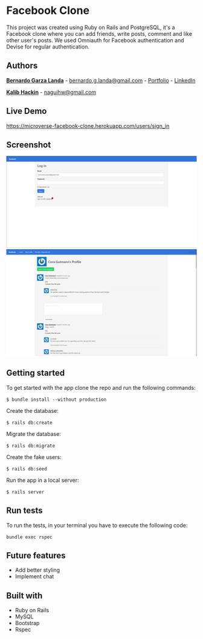 # Facebook Clone

This project was created using Ruby on Rails and PostgreSQL, it's a Facebook clone where you can add friends, write posts, comment and like other user's posts. We used Omniauth for Facebook authentication and Devise for regular authentication.

## Authors
**[Bernardo Garza Landa](https://bernardogarza.me/)** - bernardo.g.landa@gmail.com - [Portfolio](https://bernardogarza.me) - [LinkedIn](https://www.linkedin.com/in/bernardo-g-landa/)

**[Kalib Hackin](naguihw@gmail.com)** - naguihw@gmail.com

## Live Demo
https://microverse-facebook-clone.herokuapp.com/users/sign_in

## Screenshot
![Facebook Clone](screenshot.png?raw=true "Facebook Clone")
![Facebook Clone](screenshot2?raw=true "Facebook Clone")

## Getting started
To get started with the app clone the repo and run the following commands:
```
$ bundle install --without production
```
Create the database:
```
$ rails db:create
```
Migrate the database:
```
$ rails db:migrate
```
Create the fake users:
```
$ rails db:seed
```
Run the app in a local server:
```
$ rails server
```

## Run tests
To run the tests, in your terminal you have to execute the following code:
```
bundle exec rspec
```

## Future features
- Add better styling
- Implement chat

## Built with
- Ruby on Rails
- MySQL
- Bootstrap
- Rspec
